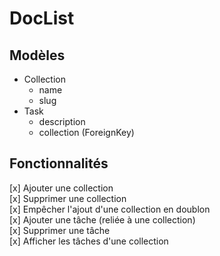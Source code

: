 # DocList



## Modèles

- Collection
    - name
    - slug
- Task
    - description
    - collection (ForeignKey)


## Fonctionnalités

[x] Ajouter une collection  
[x] Supprimer une collection  
[x] Empêcher l'ajout d'une collection en doublon  
[x] Ajouter une tâche (reliée à une collection)  
[x] Supprimer une tâche  
[x] Afficher les tâches d'une collection  
